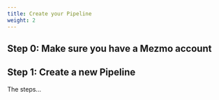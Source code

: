 ```yaml
---
title: Create your Pipeline
weight: 2
---
```


## Step 0: Make sure you have a Mezmo account

## Step 1: Create a new Pipeline

The steps...
